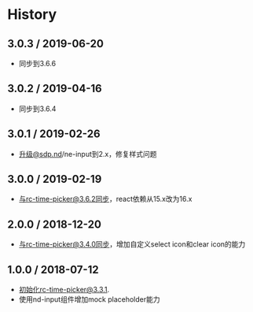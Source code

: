 # History

3.0.3 / 2019-06-20
---------------------------

- 同步到3.6.6

3.0.2 / 2019-04-16
---------------------------

- 同步到3.6.4


3.0.1 / 2019-02-26
---------------------------

- 升级@sdp.nd/ne-input到2.x，修复样式问题

3.0.0 / 2019-02-19
---------------------------

- 与rc-time-picker@3.6.2同步，react依赖从15.x改为16.x

2.0.0 / 2018-12-20
---------------------------

- 与rc-time-picker@3.4.0同步，增加自定义select icon和clear icon的能力

1.0.0 / 2018-07-12
---------------------------

- 初始化rc-time-picker@3.3.1.
- 使用nd-input组件增加mock placeholder能力
